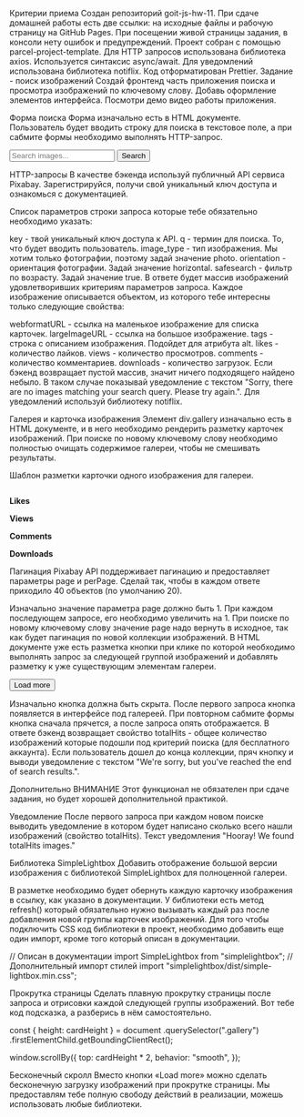 Критерии приема
Создан репозиторий goit-js-hw-11.
При сдаче домашней работы есть две ссылки: на исходные файлы и рабочую страницу на GitHub Pages.
При посещении живой страницы задания, в консоли нету ошибок и предупреждений.
Проект собран с помощью parcel-project-template.
Для HTTP запросов использована библиотека axios.
Используется синтаксис async/await.
Для уведомлений использована библиотека notiflix.
Код отформатирован Prettier.
Задание - поиск изображений
Создай фронтенд часть приложения поиска и просмотра изображений по ключевому слову. Добавь оформление элементов интерфейса. Посмотри демо видео работы приложения.

Форма поиска
Форма изначально есть в HTML документе. Пользователь будет вводить строку для поиска в текстовое поле, а при сабмите формы необходимо выполнять HTTP-запрос.

<form class="search-form" id="search-form">
  <input
    type="text"
    name="searchQuery"
    autocomplete="off"
    placeholder="Search images..."
  />
  <button type="submit">Search</button>
</form>

HTTP-запросы
В качестве бэкенда используй публичный API сервиса Pixabay. Зарегистрируйся, получи свой уникальный ключ доступа и ознакомься с документацией.

Список параметров строки запроса которые тебе обязательно необходимо указать:

key - твой уникальный ключ доступа к API.
q - термин для поиска. То, что будет вводить пользователь.
image_type - тип изображения. Мы хотим только фотографии, поэтому задай значение photo.
orientation - ориентация фотографии. Задай значение horizontal.
safesearch - фильтр по возрасту. Задай значение true.
В ответе будет массив изображений удовлетворивших критериям параметров запроса. Каждое изображение описывается объектом, из которого тебе интересны только следующие свойства:

webformatURL - ссылка на маленькое изображение для списка карточек.
largeImageURL - ссылка на большое изображение.
tags - строка с описанием изображения. Подойдет для атрибута alt.
likes - количество лайков.
views - количество просмотров.
comments - количество комментариев.
downloads - количество загрузок.
Если бэкенд возвращает пустой массив, значит ничего подходящего найдено небыло. В таком случае показывай уведомление с текстом "Sorry, there are no images matching your search query. Please try again.". Для уведомлений используй библиотеку notiflix.

Галерея и карточка изображения
Элемент div.gallery изначально есть в HTML документе, и в него необходимо рендерить разметку карточек изображений. При поиске по новому ключевому слову необходимо полностью очищать содержимое галереи, чтобы не смешивать результаты.

<div class="gallery">
  <!-- Карточки изображений -->
</div>

Шаблон разметки карточки одного изображения для галереи.

<div class="photo-card">
  <img src="" alt="" loading="lazy" />
  <div class="info">
    <p class="info-item">
      <b>Likes</b>
    </p>
    <p class="info-item">
      <b>Views</b>
    </p>
    <p class="info-item">
      <b>Comments</b>
    </p>
    <p class="info-item">
      <b>Downloads</b>
    </p>
  </div>
</div>

Пагинация
Pixabay API поддерживает пагинацию и предоставляет параметры page и perPage. Сделай так, чтобы в каждом ответе приходило 40 объектов (по умолчанию 20).

Изначально значение параметра page должно быть 1.
При каждом последующем запросе, его необходимо увеличить на 1.
При поиске по новому ключевому слову значение page надо вернуть в исходное, так как будет пагинация по новой коллекции изображений.
В HTML документе уже есть разметка кнопки при клике по которой необходимо выполнять запрос за следующей группой изображений и добавлять разметку к уже существующим элементам галереи.

<button type="button" class="load-more">Load more</button>

Изначально кнопка должна быть скрыта.
После первого запроса кнопка появляется в интерфейсе под галереей.
При повторном сабмите формы кнопка сначала прячется, а после запроса опять отображается.
В ответе бэкенд возвращает свойство totalHits - общее количество изображений которые подошли под критерий поиска (для бесплатного аккаунта). Если пользователь дошел до конца коллекции, пряч кнопку и выводи уведомление с текстом "We're sorry, but you've reached the end of search results.".

Дополнительно
ВНИМАНИЕ
Этот функционал не обязателен при сдаче задания, но будет хорошей дополнительной практикой.

Уведомление
После первого запроса при каждом новом поиске выводить уведомление в котором будет написано сколько всего нашли изображений (свойство totalHits). Текст уведомления "Hooray! We found totalHits images."

Библиотека SimpleLightbox
Добавить отображение большой версии изображения с библиотекой SimpleLightbox для полноценной галереи.

В разметке необходимо будет обернуть каждую карточку изображения в ссылку, как указано в документации.
У библиотеки есть метод refresh() который обязательно нужно вызывать каждый раз после добавления новой группы карточек изображений.
Для того чтобы подключить CSS код библиотеки в проект, необходимо добавить еще один импорт, кроме того который описан в документации.

// Описан в документации
import SimpleLightbox from "simplelightbox";
// Дополнительный импорт стилей
import "simplelightbox/dist/simple-lightbox.min.css";

Прокрутка страницы
Сделать плавную прокрутку страницы после запроса и отрисовки каждой следующей группы изображений. Вот тебе код подсказка, а разберись в нём самостоятельно.

const { height: cardHeight } = document
.querySelector(".gallery")
.firstElementChild.getBoundingClientRect();

window.scrollBy({
top: cardHeight \* 2,
behavior: "smooth",
});

Бесконечный скролл
Вместо кнопки «Load more» можно сделать бесконечную загрузку изображений при прокрутке страницы. Мы предоставлям тебе полную свободу действий в реализации, можешь использовать любые библиотеки.

